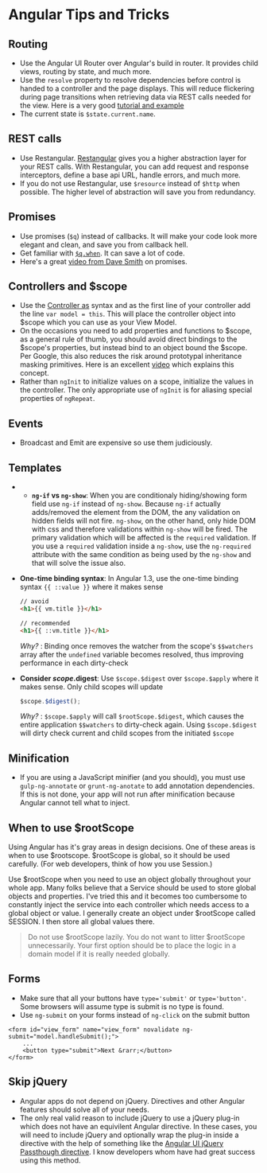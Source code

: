 Angular Tips and Tricks
=======================

Routing
-------

* Use the Angular UI Router over Angular's build in router.  It provides child views, routing by state, and much more.
* Use the `resolve` property to resolve dependencies before control is handed to a controller and the page displays.  This will reduce flickering during page transitions when retrieving data via REST calls needed for the view.  Here is a very good [tutorial and example](http://blog.brunoscopelliti.com/show-route-only-after-all-promises-are-resolved)
* The current state is `$state.current.name`.
    
REST calls
----------

* Use Restangular.  [Restangular](https://github.com/mgonto/restangular) gives you a higher abstraction layer for your REST calls.  With Restangular, you can add request and response interceptors, define a base api URL, handle errors, and much more.
* If you do not use Restangular, use `$resource` instead of `$http` when possible. The higher level of abstraction will save you from redundancy.

Promises
--------

* Use promises (`$q`) instead of callbacks. It will make your code look more elegant and clean, and save you from callback hell.
* Get familiar with [`$q.when`](http://stackoverflow.com/questions/16770821/how-does-angular-q-when-work).  It can save a lot of code.  
* Here's a great [video from Dave Smith](https://www.youtube.com/watch?v=33kl0iQByME&list=PLhc_bKwZngxW_ZlY0NkaGkvKpiA_pzcZ-&index=12) on promises.


Controllers and $scope
----------------------

* Use the [Controller as](http://www.thinkster.io/pick/GmI3KetKo6/angularjs-experimental-controller-as-syntax) syntax and as the first line of your controller add the line `var model = this`.  This will place the controller object into $scope which you can use as your View Model.
* On the occasions you need to add properties and functions to $scope, as a general rule of thumb, you should avoid direct bindings to the $scope's properties, but instead bind to an object bound the $scope.  Per Google, this also reduces the risk around prototypal inheritance masking primitives.  Here is an excellent [video](https://egghead.io/lessons/angularjs-experimental-controller-as-syntax) which explains this concept.
* Rather than `ngInit` to initialize values on a scope, initialize the values in the controller.  The only appropriate use of `ngInit` is for aliasing special properties of `ngRepeat`.

Events
------

* Broadcast and Emit are expensive so use them judiciously.


Templates
---------

  - * **`ng-if` vs `ng-show`**: When you are conditionaly hiding/showing form field use `ng-if` instead of `ng-show`. Because `ng-if` actually adds/removed the element from the DOM, the any validation on hidden fields will not fire.  `ng-show`, on the other hand, only hide DOM with css and therefore validations within `ng-show` will be fired.  The primary validation which will be affected is the `required` validation.  If you use a `required` validation inside a `ng-show`, use the `ng-required` attribute with the same condition as being used by the `ng-show` and that will solve the issue also.

  - **One-time binding syntax**: In Angular 1.3, use the one-time binding syntax `{{ ::value }}` where it makes sense

    ```html
    // avoid
    <h1>{{ vm.title }}</h1>

    // recommended
    <h1>{{ ::vm.title }}</h1>
    ```
    
    *Why?* : Binding once removes the watcher from the scope's `$$watchers` array after the `undefined` variable becomes resolved, thus improving performance in each dirty-check
    
  - **Consider $scope.$digest**: Use `$scope.$digest` over `$scope.$apply` where it makes sense. Only child scopes will update

    ```javascript
    $scope.$digest();
    ```
    
    *Why?* : `$scope.$apply` will call `$rootScope.$digest`, which causes the entire application `$$watchers` to dirty-check again. Using `$scope.$digest` will dirty check current and child scopes from the initiated `$scope`


Minification
------------

* If you are using a JavaScript minifier (and you should), you must use `gulp-ng-annotate` or `grunt-ng-anotate` to add annotation dependencies.  If this is not done, your app will not run after minification because Angular cannot tell what to inject.


When to use $rootScope
----------------------

Using Angular has it's gray areas in design decisions.  One of these areas is when to use \$rootscope.  \$rootScope is global, so it should be used carefully.  (For web developers, think of how you use Session.)

Use \$rootScope when you need to use an object globally throughout your whole app.  Many folks believe that a Service should be used to store global objects and properties.  I've tried this and it becomes too cumbersome to constantly inject the service into each controller which needs access to a global object or value.  I generally create an object under $rootScope called SESSION.  I then store all global values there.

> Do not use \$rootScope lazily.  You do not want to litter $rootScope unnecessarily.  Your first option should be to place the logic in a domain model if it is really needed globally.

Forms
-----

* Make sure that all your buttons have `type='submit'` or `type='button'`.  Some browsers will assume type is submit is no type is found.
* Use `ng-submit` on your forms instead of `ng-click` on the submit button

```
<form id="view_form" name="view_form" novalidate ng-submit="model.handleSubmit();">
	...
	<button type="submit">Next &rarr;</button>
</form>
```

Skip jQuery
-----------

* Angular apps do not depend on jQuery.  Directives and other Angular features should solve all of your needs. 
* The only real valid reason to include jQuery to use a jQuery plug-in which does not have an equivilent Angular directive.  In these cases, you will need to include jQuery and optionally wrap the plug-in inside a directive with the help of something like the [Angular UI jQuery Passthough directive](http://angular-ui.github.io/ui-utils/#/jq).  I know developers whom have had great success using this method.


